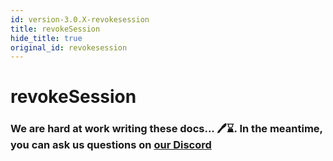 ```yaml
---
id: version-3.0.X-revokesession
title: revokeSession
hide_title: true
original_id: revokesession
---
```


# revokeSession

### We are hard at work writing these docs... 🖊️⌛. In the meantime, you can ask us questions on [our Discord](https://supertokens.com/discord)